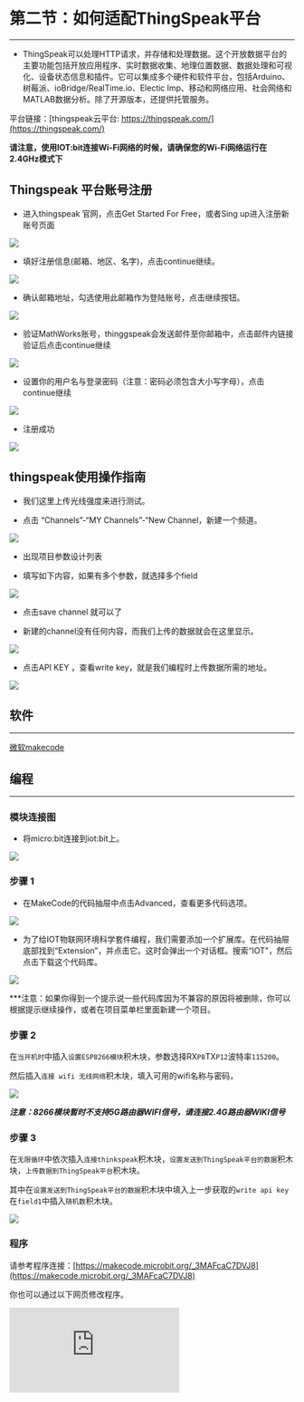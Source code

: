 ﻿---
sidebar_position: 3
---
# 第二节：如何适配ThingSpeak平台
---
- ThingSpeak可以处理HTTP请求，并存储和处理数据。这个开放数据平台的主要功能包括开放应用程序、实时数据收集、地理位置数据、数据处理和可视化、设备状态信息和插件。它可以集成多个硬件和软件平台，包括Arduino、树莓派、ioBridge/RealTime.io、Electic lmp、移动和网络应用、社会网络和MATLAB数据分析。除了开源版本，还提供托管服务。

 平台链接：[thingspeak云平台: https://thingspeak.com/](https://thingspeak.com/)

**请注意，使用IOT:bit连接Wi-Fi网络的时候，请确保您的Wi-Fi网络运行在2.4GHz模式下**

## Thingspeak 平台账号注册

- 进入thingspeak 官网，点击Get Started For Free，或者Sing up进入注册新账号页面

![](https://wiki-media-ef.oss-cn-hongkong.aliyuncs.com//images/case_ts_01.png)

- 填好注册信息(邮箱、地区、名字)，点击continue继续。

![](https://wiki-media-ef.oss-cn-hongkong.aliyuncs.com//images/case_ts_02.png)

- 确认邮箱地址，勾选使用此邮箱作为登陆账号，点击继续按钮。

![](https://wiki-media-ef.oss-cn-hongkong.aliyuncs.com//images/case_ts_03.png)

- 验证MathWorks账号，thinggspeak会发送邮件至你邮箱中，点击邮件内链接验证后点击continue继续

![](https://wiki-media-ef.oss-cn-hongkong.aliyuncs.com//images/case_ts_04.png)

- 设置你的用户名与登录密码（注意：密码必须包含大小写字母），点击continue继续

![](https://wiki-media-ef.oss-cn-hongkong.aliyuncs.com//images/case_ts_05.png)

- 注册成功

![](https://wiki-media-ef.oss-cn-hongkong.aliyuncs.com//images/case_ts_06.png)

## thingspeak使用操作指南

- 我们这里上传光线强度来进行测试。

- 点击 “Channels”-“MY Channels”-“New Channel，新建一个频道。

![](https://wiki-media-ef.oss-cn-hongkong.aliyuncs.com//images/case_ts_07.png)

- 出现项目参数设计列表

- 填写如下内容，如果有多个参数，就选择多个field

![](https://wiki-media-ef.oss-cn-hongkong.aliyuncs.com//images/case_ts_08.png)

- 点击save channel 就可以了

- 新建的channel没有任何内容，而我们上传的数据就会在这里显示。

![](https://wiki-media-ef.oss-cn-hongkong.aliyuncs.com//images/case_ts_09.png)

- 点击API KEY ，查看write key，就是我们编程时上传数据所需的地址。

![](https://wiki-media-ef.oss-cn-hongkong.aliyuncs.com//images/case_ts_10.png)

## 软件
---

[微软makecode](https://makecode.microbit.org/#)

## 编程
---
### 模块连接图
- 将micro:bit连接到iot:bit上。

![](https://wiki-media-ef.oss-cn-hongkong.aliyuncs.com//images/case_ts_17.png)

### 步骤 1
- 在MakeCode的代码抽屉中点击Advanced，查看更多代码选项。

![](https://wiki-media-ef.oss-cn-hongkong.aliyuncs.com//images/iot_bit_11.jpg)

- 为了给IOT物联网环境科学套件编程，我们需要添加一个扩展库。在代码抽屉底部找到“Extension”，并点击它。这时会弹出一个对话框。搜索“IOT"，然后点击下载这个代码库。

![](https://wiki-media-ef.oss-cn-hongkong.aliyuncs.com//images/iot_bit_12.jpg)

***注意：如果你得到一个提示说一些代码库因为不兼容的原因将被删除，你可以根据提示继续操作，或者在项目菜单栏里面新建一个项目。

### 步骤 2

在`当开机时`中插入`设置ESP8266模块`积木块，参数选择RX`P8`TX`P12`波特率`115200`。

然后插入`连接 wifi 无线网络`积木块，填入可用的wifi名称与密码，

![](https://wiki-media-ef.oss-cn-hongkong.aliyuncs.com//images/case_ts_11.png)

***注意：8266模块暂时不支持5G路由器WIFI信号，请连接2.4G路由器WIKI信号***
### 步骤 3

在`无限循环`中依次插入`连接thinkspeak`积木块，`设置发送到ThingSpeak平台的数据`积木块，`上传数据到ThingSpeak平台`积木块。

其中在`设置发送到ThingSpeak平台的数据`积木块中填入上一步获取的`write api key`在`field1`中插入`随机数`积木块。

![](https://wiki-media-ef.oss-cn-hongkong.aliyuncs.com//images/case_ts_12.png)


### 程序

请参考程序连接：[https://makecode.microbit.org/_3MAFcaC7DVJ8](https://makecode.microbit.org/_3MAFcaC7DVJ8)

你也可以通过以下网页修改程序。

<div
    style={{
        position: 'relative',
        paddingBottom: '60%',
        overflow: 'hidden',
    }}
>
    <iframe
        src="https://makecode.microbit.org/_3MAFcaC7DVJ8"
        frameborder="0"
        sandbox="allow-popups allow-forms allow-scripts allow-same-origin"
        style={{
            position: 'absolute',
            width: '100%',
            height: '100%',
        }}
    />
</div>

### 现象
---

持续向thingspeak上传随机的数据。

thingspeak可以查看所有数据。

![](https://wiki-media-ef.oss-cn-hongkong.aliyuncs.com//images/case_ts_13.png)

## Thingspeak 添加可视化
- - - - -
- 点击添加可视化按钮，可以选择三个可视化小器件，分别为:[码表]、[数值显示]、[阙值指示灯]。

![](https://wiki-media-ef.oss-cn-hongkong.aliyuncs.com//images/case_ts_14.png)

![](https://wiki-media-ef.oss-cn-hongkong.aliyuncs.com//images/case_ts_15.png)

- 选择码表类型，点击NEXT，填写图表名字(Name)，图表通道(Field1)，最小值最大值。然后点击Create新建图表。

![](https://wiki-media-ef.oss-cn-hongkong.aliyuncs.com//images/case_ts_16.png)

- 图表就会和通道1(Field 1)数值同时产生变化了。

![](https://wiki-media-ef.oss-cn-hongkong.aliyuncs.com//images/case_ts_19.png)

- 同理添加数值显示和阙值指示灯图表。

![](https://wiki-media-ef.oss-cn-hongkong.aliyuncs.com//images/case_ts_20.png)
